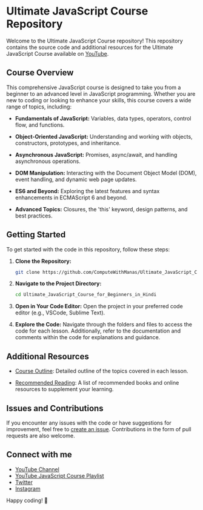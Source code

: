 # Ultimate JavaScript Course Repository

Welcome to the Ultimate JavaScript Course repository! This repository contains the source code and additional resources for the Ultimate JavaScript Course available on [YouTube](https://www.youtube.com/@ComputeWithManasOfficial).

## Course Overview

This comprehensive JavaScript course is designed to take you from a beginner to an advanced level in JavaScript programming. Whether you are new to coding or looking to enhance your skills, this course covers a wide range of topics, including:

- **Fundamentals of JavaScript:** Variables, data types, operators, control flow, and functions.
  
- **Object-Oriented JavaScript:** Understanding and working with objects, constructors, prototypes, and inheritance.
  
- **Asynchronous JavaScript:** Promises, async/await, and handling asynchronous operations.

- **DOM Manipulation:** Interacting with the Document Object Model (DOM), event handling, and dynamic web page updates.

- **ES6 and Beyond:** Exploring the latest features and syntax enhancements in ECMAScript 6 and beyond.

- **Advanced Topics:** Closures, the 'this' keyword, design patterns, and best practices.

## Getting Started

To get started with the code in this repository, follow these steps:

1. **Clone the Repository:**
   ```bash
   git clone https://github.com/ComputeWithManas/Ultimate_JavaScript_Course_for_Beginners_in_Hindi.git
   ```

2. **Navigate to the Project Directory:**
   ```bash
   cd Ultimate_JavaScript_Course_for_Beginners_in_Hindi
   ```

3. **Open in Your Code Editor:**
   Open the project in your preferred code editor (e.g., VSCode, Sublime Text).

4. **Explore the Code:**
   Navigate through the folders and files to access the code for each lesson. Additionally, refer to the documentation and comments within the code for explanations and guidance.

## Additional Resources

- [Course Outline](./course-outline.md): Detailed outline of the topics covered in each lesson.
  
- [Recommended Reading](./recommended-reading.md): A list of recommended books and online resources to supplement your learning.

## Issues and Contributions

If you encounter any issues with the code or have suggestions for improvement, feel free to [create an issue]([https://github.com/your-username/ultimate-javascript-course/issues](https://github.com/ComputeWithManas/Ultimate_JavaScript_Course_for_Beginners_in_Hindi/issues)). Contributions in the form of pull requests are also welcome.

## Connect with me

- [YouTube Channel](https://www.youtube.com/@ComputeWithManasOfficial)
- [YouTube JavaScript Course Playlist](https://youtube.com/playlist?list=PL7nJnxPoUV-rBJcxmv3jHIVDZUBniRH7r&si=0ENaGqRN2ANYQKdE)
- [Twitter](https://twitter.com/ComputeWithManas)
- [Instagram](https://instagram.com/computewithmanas)

Happy coding! 🚀